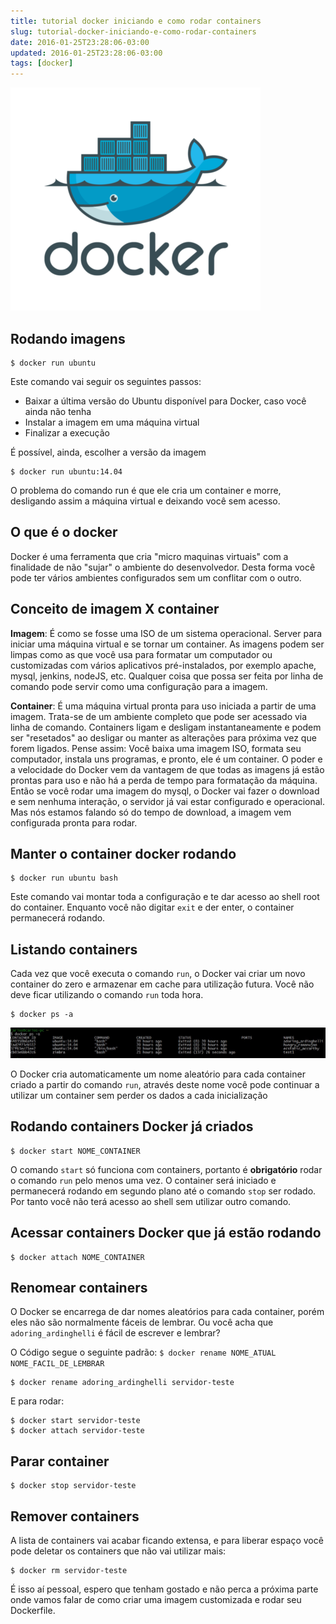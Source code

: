 ```yaml
---
title: tutorial docker iniciando e como rodar containers
slug: tutorial-docker-iniciando-e-como-rodar-containers
date: 2016-01-25T23:28:06-03:00
updated: 2016-01-25T23:28:06-03:00
tags: [docker]
---
```


![docker logo](docker.png)

## Rodando imagens

```shell
$ docker run ubuntu
```

Este comando vai seguir os seguintes passos:

- Baixar a última versão do Ubuntu disponível para Docker, caso você ainda não tenha
- Instalar a imagem em uma máquina virtual
- Finalizar a execução

É possível, ainda, escolher a versão da imagem

```shell
$ docker run ubuntu:14.04
```

O problema do comando run é que ele cria um container e morre, desligando assim a máquina virtual e deixando você sem acesso.

<!-- more -->

## O que é o docker

Docker é uma ferramenta que cria "micro maquinas virtuais" com a finalidade de não "sujar" o ambiente do desenvolvedor.
Desta forma você pode ter vários ambientes configurados sem um conflitar com o outro.

## Conceito de imagem X container

**Imagem**: É como se fosse uma ISO de um sistema operacional. Server para iniciar uma máquina virtual e se tornar um container.
As imagens podem ser limpas como as que você usa para formatar um computador ou customizadas com vários aplicativos pré-instalados, por exemplo apache, mysql, jenkins, nodeJS, etc. Qualquer coisa que possa ser feita por linha de comando pode servir como uma configuração para a imagem.

**Container**: É uma máquina virtual pronta para uso iniciada a partir de uma imagem. Trata-se de um ambiente completo que pode ser acessado via linha de comando. Containers ligam e desligam instantaneamente e podem ser "resetados" ao desligar ou manter as alterações para próxima vez que forem ligados.
Pense assim: Você baixa uma imagem ISO, formata seu computador, instala uns programas, e pronto, ele é um container.
O poder e a velocidade do Docker vem da vantagem de que todas as imagens já estão prontas para uso e não há a perda de tempo para formatação da máquina.
Então se você rodar uma imagem do mysql, o Docker vai fazer o download e sem nenhuma interação, o servidor já vai estar configurado e operacional. Mas nós estamos falando só do tempo de download, a imagem vem configurada pronta para rodar.

## Manter o container docker rodando

```shell
$ docker run ubuntu bash
```

Este comando vai montar toda a configuração e te dar acesso ao shell root do container.
Enquanto você não digitar `exit` e der enter, o container permanecerá rodando.

## Listando containers

Cada vez que você executa o comando `run`, o Docker vai criar um novo container do zero e armazenar em cache para utilização futura. Você não deve ficar utilizando o comando `run` toda hora.

```shell
$ docker ps -a
```

![docker ps -a](./docker-ps-a.jpg)

O Docker cria automaticamente um nome aleatório para cada container criado a partir do comando `run`, através deste nome você pode continuar a utilizar um container sem perder os dados a cada inicialização

## Rodando containers Docker já criados

```shell
$ docker start NOME_CONTAINER
```

O comando `start` só funciona com containers, portanto é **obrigatório** rodar o comando `run` pelo menos uma vez.
O container será iniciado e permanecerá rodando em segundo plano até o comando `stop` ser rodado. Por tanto você não terá acesso ao shell sem utilizar outro comando.

## Acessar containers Docker que já estão rodando

```shell
$ docker attach NOME_CONTAINER
```

## Renomear containers

O Docker se encarrega de dar nomes aleatórios para cada container, porém eles não são normalmente fáceis de lembrar.
Ou você acha que ` adoring_ardinghelli` é fácil de escrever e lembrar?

O Código segue o seguinte padrão: `$ docker rename NOME_ATUAL NOME_FACIL_DE_LEMBRAR
`

```shell
$ docker rename adoring_ardinghelli servidor-teste
```

E para rodar:

```shell
$ docker start servidor-teste
$ docker attach servidor-teste
```

## Parar container

```shell
$ docker stop servidor-teste
```

## Remover containers

A lista de containers vai acabar ficando extensa, e para liberar espaço você pode deletar os containers que não vai utilizar mais:

```shell
$ docker rm servidor-teste
```

É isso aí pessoal, espero que tenham gostado e não perca a próxima parte onde vamos falar de como criar uma imagem customizada e rodar seu Dockerfile.

